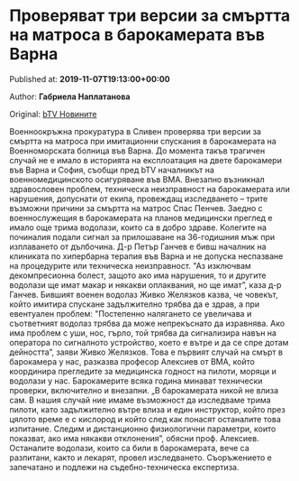 
# Проверяват три версии за смъртта на матроса в барокамерата във Варна

Published at: **2019-11-07T19:13:00+00:00**

Author: **Габриела Наплатанова**

Original: [bTV Новините](https://btvnovinite.bg/bulgaria/proverjavat-tri-versii-za-smartta-na-matrosa-v-barokamera-vav-varna.html)

Военноокръжна прокуратура в Сливен проверява три версии за смъртта на матроса при имитационни спускания в барокамерата на Военноморската болница във Варна. До момента такъв трагичен случай не е имало в историята на експлоатация на двете барокамери във Варна и София, съобщи пред bTV началникът на военномедицинското осигуряване във ВМА.
Внезапно възникнал здравословен проблем, техническа неизправност на барокамерата или нарушения, допуснати от екипа, провеждащ изследването – трите възможни причини за смъртта на матрос Спас Пенчев.
Заедно с военнослужещия в барокамерата на планов медицински преглед е имало още трима водолази, които са в добро здраве. Колегите на починалия подали сигнал за прилошаване на 36-годишния мъж при изплаването от дълбочина.
Д-р Петър Ганчев е бивш началник на клиниката по хипербарна терапия във Варна и не допуска неспазване на процедурите или техническа неизправност.
"Аз изключвам декомпресионна болест, защото ако има нарушения, то и другите водолази ще имат макар и някакви оплаквания, но ще имат”, каза д-р Ганчев.
Бившият военен водолаз Живко Желязков казва, че човекът, който имитира спускане задължително трябва да е здрав, а при евентуален проблем:
"Постепенно налягането се увеличава и съответният водолаз трябва да може непрекъснато да изравнява. Ако има проблем с уши, нос, гърло, той трябва да сигнализира навън на оператора по сигналното устройство, което е вътре и да се спре дотам дейността”, заяви Живко Желязков.
Това е първият случай на смърт в барокамера у нас, разказва професор Алексиев от ВМА, който координира прегледите за медицинска годност на пилоти, моряци и водолази у нас.
Барокамерите всяка година минават технически проверки, включително и внезапни.
„В барокамерата никой не влиза сам. В нашия случай ние имаме възможност да изследваме трима пилоти, като задължително вътре влиза и един инструктор, който през цялото време е с кислород и който след как понасят останалите това изпитание. Следим и дистанционно физиологични параметри, които показват, ако има някакви отклонения”, обясни проф. Алексиев. 
Останалите водолази, които са били в барокамерата, вече са разпитани, както и лекарят, провел изследването. Съоръжението е запечатано и подлежи на съдебно-техническа експертиза.
